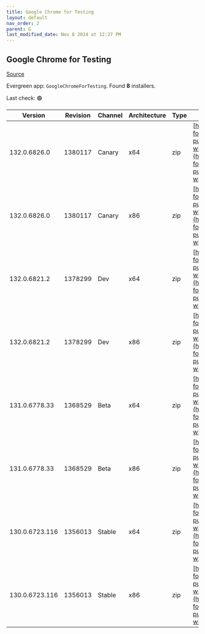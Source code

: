 ```yaml
---
title: Google Chrome for Testing
layout: default
nav_order: 2
parent: G
last_modified_date: Nov 8 2024 at 12:27 PM
---
```


## Google Chrome for Testing

[Source](https://googlechromelabs.github.io/chrome-for-testing/)

Evergreen app: `GoogleChromeForTesting`. Found **8** installers.

Last check: 🟢

| Version        | Revision | Channel | Architecture | Type | URI                                                                                                                                                                                              |
| -------------- | -------- | ------- | ------------ | ---- | ------------------------------------------------------------------------------------------------------------------------------------------------------------------------------------------------ |
| 132.0.6826.0   | 1380117  | Canary  | x64          | zip  | [https://storage.googleapis.com/chrome-for-testing-public/132.0.6826.0/win64/chrome-win64.zip](https://storage.googleapis.com/chrome-for-testing-public/132.0.6826.0/win64/chrome-win64.zip)     |
| 132.0.6826.0   | 1380117  | Canary  | x86          | zip  | [https://storage.googleapis.com/chrome-for-testing-public/132.0.6826.0/win32/chrome-win32.zip](https://storage.googleapis.com/chrome-for-testing-public/132.0.6826.0/win32/chrome-win32.zip)     |
| 132.0.6821.2   | 1378299  | Dev     | x64          | zip  | [https://storage.googleapis.com/chrome-for-testing-public/132.0.6821.2/win64/chrome-win64.zip](https://storage.googleapis.com/chrome-for-testing-public/132.0.6821.2/win64/chrome-win64.zip)     |
| 132.0.6821.2   | 1378299  | Dev     | x86          | zip  | [https://storage.googleapis.com/chrome-for-testing-public/132.0.6821.2/win32/chrome-win32.zip](https://storage.googleapis.com/chrome-for-testing-public/132.0.6821.2/win32/chrome-win32.zip)     |
| 131.0.6778.33  | 1368529  | Beta    | x64          | zip  | [https://storage.googleapis.com/chrome-for-testing-public/131.0.6778.33/win64/chrome-win64.zip](https://storage.googleapis.com/chrome-for-testing-public/131.0.6778.33/win64/chrome-win64.zip)   |
| 131.0.6778.33  | 1368529  | Beta    | x86          | zip  | [https://storage.googleapis.com/chrome-for-testing-public/131.0.6778.33/win32/chrome-win32.zip](https://storage.googleapis.com/chrome-for-testing-public/131.0.6778.33/win32/chrome-win32.zip)   |
| 130.0.6723.116 | 1356013  | Stable  | x64          | zip  | [https://storage.googleapis.com/chrome-for-testing-public/130.0.6723.116/win64/chrome-win64.zip](https://storage.googleapis.com/chrome-for-testing-public/130.0.6723.116/win64/chrome-win64.zip) |
| 130.0.6723.116 | 1356013  | Stable  | x86          | zip  | [https://storage.googleapis.com/chrome-for-testing-public/130.0.6723.116/win32/chrome-win32.zip](https://storage.googleapis.com/chrome-for-testing-public/130.0.6723.116/win32/chrome-win32.zip) |
